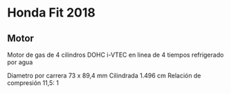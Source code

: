 # Honda Fit 2018

## Motor

Motor de gas de 4 cilindros DOHC i-VTEC en linea de 4 tiempos refrigerado por agua

Diametro por carrera 73 x 89,4 mm
Cilindrada 1.496 cm
Relación de compresión 11,5: 1